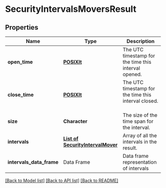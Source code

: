 # SecurityIntervalsMoversResult

[//]: # (CLASS:IntrinioSDK::SecurityIntervalsMoversResult)

[//]: # (KIND:object)

## Properties

[//]: # (START_DEFINITION)

Name | Type | Description
------------ | ------------- | -------------
**open_time** | [**POSIXlt**](POSIXlt.md) | The UTC timestamp for the time this interval opened. &nbsp;
**close_time** | [**POSIXlt**](POSIXlt.md) | The UTC timestamp for the time this interval closed. &nbsp;
**size** | **Character** | The size of the time span for the interval. &nbsp;
**intervals** | [**List of SecurityIntervalMover**](SecurityIntervalMover.md) | Array of all the intervals in the result. &nbsp;
**intervals_data_frame** | Data Frame | Data frame representation of intervals

[//]: # (END_DEFINITION)


[//]: # (CONTAINED_CLASS:IntrinioSDK::POSIXlt)


[//]: # (CONTAINED_CLASS:IntrinioSDK::POSIXlt)


[//]: # (CONTAINED_CLASS:IntrinioSDK::SecurityIntervalMover)


[[Back to Model list]](../README.md#documentation-for-models) [[Back to API list]](../README.md#documentation-for-api-endpoints) [[Back to README]](../README.md)


